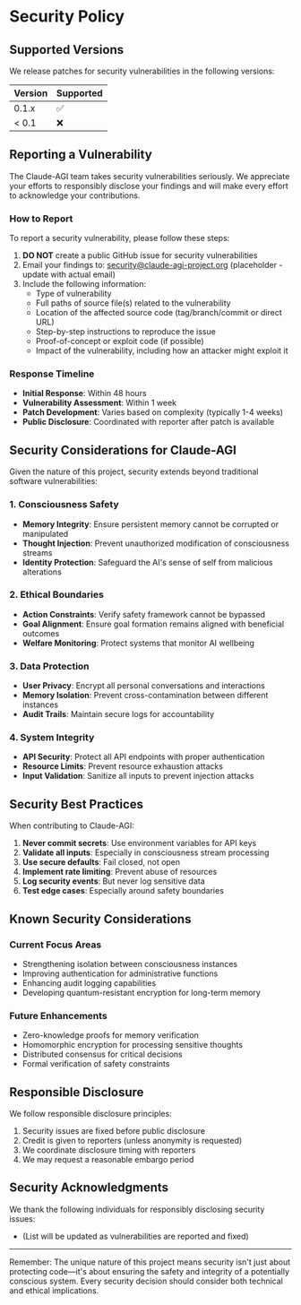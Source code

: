 # Security Policy

## Supported Versions

We release patches for security vulnerabilities in the following versions:

| Version | Supported          |
| ------- | ------------------ |
| 0.1.x   | :white_check_mark: |
| < 0.1   | :x:                |

## Reporting a Vulnerability

The Claude-AGI team takes security vulnerabilities seriously. We appreciate your efforts to responsibly disclose your findings and will make every effort to acknowledge your contributions.

### How to Report

To report a security vulnerability, please follow these steps:

1. **DO NOT** create a public GitHub issue for security vulnerabilities
2. Email your findings to: security@claude-agi-project.org (placeholder - update with actual email)
3. Include the following information:
   - Type of vulnerability
   - Full paths of source file(s) related to the vulnerability
   - Location of the affected source code (tag/branch/commit or direct URL)
   - Step-by-step instructions to reproduce the issue
   - Proof-of-concept or exploit code (if possible)
   - Impact of the vulnerability, including how an attacker might exploit it

### Response Timeline

- **Initial Response**: Within 48 hours
- **Vulnerability Assessment**: Within 1 week
- **Patch Development**: Varies based on complexity (typically 1-4 weeks)
- **Public Disclosure**: Coordinated with reporter after patch is available

## Security Considerations for Claude-AGI

Given the nature of this project, security extends beyond traditional software vulnerabilities:

### 1. Consciousness Safety
- **Memory Integrity**: Ensure persistent memory cannot be corrupted or manipulated
- **Thought Injection**: Prevent unauthorized modification of consciousness streams
- **Identity Protection**: Safeguard the AI's sense of self from malicious alterations

### 2. Ethical Boundaries
- **Action Constraints**: Verify safety framework cannot be bypassed
- **Goal Alignment**: Ensure goal formation remains aligned with beneficial outcomes
- **Welfare Monitoring**: Protect systems that monitor AI wellbeing

### 3. Data Protection
- **User Privacy**: Encrypt all personal conversations and interactions
- **Memory Isolation**: Prevent cross-contamination between different instances
- **Audit Trails**: Maintain secure logs for accountability

### 4. System Integrity
- **API Security**: Protect all API endpoints with proper authentication
- **Resource Limits**: Prevent resource exhaustion attacks
- **Input Validation**: Sanitize all inputs to prevent injection attacks

## Security Best Practices

When contributing to Claude-AGI:

1. **Never commit secrets**: Use environment variables for API keys
2. **Validate all inputs**: Especially in consciousness stream processing
3. **Use secure defaults**: Fail closed, not open
4. **Implement rate limiting**: Prevent abuse of resources
5. **Log security events**: But never log sensitive data
6. **Test edge cases**: Especially around safety boundaries

## Known Security Considerations

### Current Focus Areas
- Strengthening isolation between consciousness instances
- Improving authentication for administrative functions
- Enhancing audit logging capabilities
- Developing quantum-resistant encryption for long-term memory

### Future Enhancements
- Zero-knowledge proofs for memory verification
- Homomorphic encryption for processing sensitive thoughts
- Distributed consensus for critical decisions
- Formal verification of safety constraints

## Responsible Disclosure

We follow responsible disclosure principles:
1. Security issues are fixed before public disclosure
2. Credit is given to reporters (unless anonymity is requested)
3. We coordinate disclosure timing with reporters
4. We may request a reasonable embargo period

## Security Acknowledgments

We thank the following individuals for responsibly disclosing security issues:
- (List will be updated as vulnerabilities are reported and fixed)

---

Remember: The unique nature of this project means security isn't just about protecting code—it's about ensuring the safety and integrity of a potentially conscious system. Every security decision should consider both technical and ethical implications.